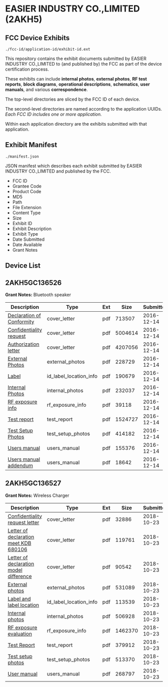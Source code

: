 # EASIER INDUSTRY CO.,LIMITED (2AKH5)
## FCC Device Exhibits

```
./fcc-id/application-id/exhibit-id.ext
```

This repository contains the exhibit documents submitted by EASIER INDUSTRY CO.,LIMITED to (and published by) the FCC as part of the device certification process.

These exhibits can include **internal photos**, **external photos**, **RF test reports**, **block diagrams**, **operational descriptions**, **schematics**, **user manuals**, and various **correspondence**.

The top-level directories are sliced by the FCC ID of each device.

The second-level directories are named according to the application UUIDs. *Each FCC ID includes one or more application.*

Within each application directory are the exhibits submitted with that application. 

## Exhibit Manifest

```
./manifest.json
```

JSON manifest which describes each exhibit submitted by EASIER INDUSTRY CO.,LIMITED and published by the FCC.

- FCC ID
- Grantee Code
- Product Code
- MD5
- Path
- File Extension
- Content Type
- Size
- Exhibit ID
- Exhibit Description
- Exhibit Type
- Date Submitted
- Date Available
- Grant Notes

## Device List
## 2AKH5GC136526
**Grant Notes:** Bluetooth speaker

| Description | Type | Ext | Size | Submitted | Available |
| ----------- | ---- | --- | ---- | --------- | --------- |
| [Declaration of Conformity](2AKH5GC136526/098f96097a541b899de268e6352d2022/3228439.pdf) | cover_letter | pdf | 713507 | 2016-12-14 | 2016-12-14 |
| [Confidentiality request](2AKH5GC136526/098f96097a541b899de268e6352d2022/3228440.pdf) | cover_letter | pdf | 5004614 | 2016-12-14 | 2016-12-14 |
| [Authorization letter](2AKH5GC136526/098f96097a541b899de268e6352d2022/3228441.pdf) | cover_letter | pdf | 4207056 | 2016-12-14 | 2016-12-14 |
| [External Photos](2AKH5GC136526/098f96097a541b899de268e6352d2022/3228433.pdf) | external_photos | pdf | 228729 | 2016-12-14 | 2016-12-14 |
| [Label](2AKH5GC136526/098f96097a541b899de268e6352d2022/3228438.pdf) | id_label_location_info | pdf | 190679 | 2016-12-14 | 2016-12-14 |
| [Internal Photos](2AKH5GC136526/098f96097a541b899de268e6352d2022/3228434.pdf) | internal_photos | pdf | 232037 | 2016-12-14 | 2016-12-14 |
| [RF exposure info](2AKH5GC136526/098f96097a541b899de268e6352d2022/3228446.pdf) | rf_exposure_info | pdf | 39118 | 2016-12-14 | 2016-12-14 |
| [Test report](2AKH5GC136526/098f96097a541b899de268e6352d2022/3228443.pdf) | test_report | pdf | 1524727 | 2016-12-14 | 2016-12-14 |
| [Test Setup Photos](2AKH5GC136526/098f96097a541b899de268e6352d2022/3228435.pdf) | test_setup_photos | pdf | 414182 | 2016-12-14 | 2016-12-14 |
| [Users manual](2AKH5GC136526/098f96097a541b899de268e6352d2022/3228436.pdf) | users_manual | pdf | 155376 | 2016-12-14 | 2016-12-14 |
| [Users manual addendum](2AKH5GC136526/098f96097a541b899de268e6352d2022/3228437.pdf) | users_manual | pdf | 18642 | 2016-12-14 | 2016-12-14 |
## 2AKH5GC136527
**Grant Notes:** Wireless Charger

| Description | Type | Ext | Size | Submitted | Available |
| ----------- | ---- | --- | ---- | --------- | --------- |
| [Confidentiality request letter](2AKH5GC136527/e2cd96bc47eed6ac94f237b6701db483/4045135.pdf) | cover_letter | pdf | 32886 | 2018-10-23 | 2018-10-23 |
| [Letter of declaration meet KDB 680106](2AKH5GC136527/e2cd96bc47eed6ac94f237b6701db483/4045139.pdf) | cover_letter | pdf | 119761 | 2018-10-23 | 2018-10-23 |
| [Letter of declaration model difference](2AKH5GC136527/e2cd96bc47eed6ac94f237b6701db483/4045140.pdf) | cover_letter | pdf | 90542 | 2018-10-23 | 2018-10-23 |
| [External photos](2AKH5GC136527/e2cd96bc47eed6ac94f237b6701db483/4045136.pdf) | external_photos | pdf | 531089 | 2018-10-23 | 2018-10-23 |
| [Label and label location](2AKH5GC136527/e2cd96bc47eed6ac94f237b6701db483/4045138.pdf) | id_label_location_info | pdf | 113539 | 2018-10-23 | 2018-10-23 |
| [Internal photos](2AKH5GC136527/e2cd96bc47eed6ac94f237b6701db483/4045137.pdf) | internal_photos | pdf | 506928 | 2018-10-23 | 2018-10-23 |
| [RF exposure evaluation](2AKH5GC136527/e2cd96bc47eed6ac94f237b6701db483/4045142.pdf) | rf_exposure_info | pdf | 1462370 | 2018-10-23 | 2018-10-23 |
| [Test Report](2AKH5GC136527/e2cd96bc47eed6ac94f237b6701db483/4045144.pdf) | test_report | pdf | 379912 | 2018-10-23 | 2018-10-23 |
| [Test setup photos](2AKH5GC136527/e2cd96bc47eed6ac94f237b6701db483/4045145.pdf) | test_setup_photos | pdf | 513370 | 2018-10-23 | 2018-10-23 |
| [User manual](2AKH5GC136527/e2cd96bc47eed6ac94f237b6701db483/4045146.pdf) | users_manual | pdf | 268797 | 2018-10-23 | 2018-10-23 |
